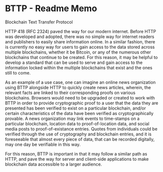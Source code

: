 # BTTP - Readme Memo
Blockchain Text Transfer Protocol

HTTP 418 (RFC 2324) paved the way for our modern internet.  Before HTTP was developed and adopted, there was no simple way for internet readers and publishers to easily share information online.  In a similar fashion, there is currently no easy way for users to gain access to the data stored across multiple blockchains, whether it be Bitcoin, or any of the numerous other blockchains that continue to be created.  For this reason, it may be helpful to develop a standard that can be used to serve and gain access to the information locked within the multiple blockchains that exist and the ones still to come.

As an example of a use case, one can imagine an online news organization using BTTP alongside HTTP to quickly create news articles, wherein, the relevant facts are linked to their corresponding proofs on various blockchains.  Browsers would need to be upgraded or created to work with BTTP in order to provide cryptographic proof to a user that the data they are presented has been verified to exist on a particular blockchain, and/or certain characteristics of the data have been verified as cryptographically provable.  A news organization may link events to time-stamps on a particular blockchain, location data to proof-of-location data, and social media posts to proof-of-existance entries.  Quotes from individuals could be verified through the use of cryptography and blockchain entries, and it is foreseeable that almost every piece of data, that can be recorded digitally, may one day be verifiable in this way.

For this reason, BTTP is important in that it may follow a similar path as HTTP, and pave the way for server and client-side applications to make blockchain data accessible to a larger audience.
